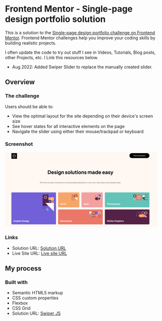 # Frontend Mentor - Single-page design portfolio solution

This is a solution to the [Single-page design portfolio challenge on Frontend Mentor](https://www.frontendmentor.io/challenges/singlepage-design-portfolio-2MMhyhfKVo). Frontend Mentor challenges help you improve your coding skills by building realistic projects.

I often update the code to try out stuff I see in Videos, Tutorials, Blog posts, other Projects, etc. I Link this resources below.

- Aug 2022: Added Swiper Slider to replace the manually created slider.

## Overview

### The challenge

Users should be able to:

- View the optimal layout for the site depending on their device's screen size
- See hover states for all interactive elements on the page
- Navigate the slider using either their mouse/trackpad or keyboard

### Screenshot

![](./screenshot.png)

### Links

- Solution URL: [Solution URL](https://github.com/felipeavl/single-page-design-portfolio)
- Live Site URL: [Live site URL](https://felipeavl.github.io/single-page-design-portfolio/)

## My process

### Built with

- Semantic HTML5 markup
- CSS custom properties
- Flexbox
- CSS Grid
- Solution URL: [Swiper JS](https://swiperjs.com/)
